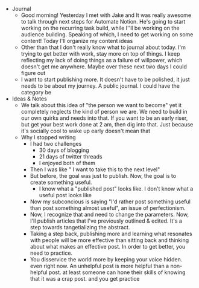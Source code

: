 - Journal
    - Good morning! Yesterday I met with Jake and It was really awesome to talk through next steps for Automate Notion. He's going to start working on the recurring task build, while I''ll be working on the audience building. Speaking of which, I need to get working on some content! Today I'll organize my content ideas
    - Other than that I don't really know what to journal about today. I'm trying to get better with work, stay more on top of things. I keep reflecting my lack of doing things as a failure of willpower, which doesn't get me anywhere. Maybe over these next two days I could figure out 
    - I want to start publishing more. It doesn't have to be polished, it just needs to be about my journey. A public journal. I could have the category be 
- Ideas & Notes
    - We talk about this idea of "the person we want to become" yet it completely neglects the kind of person we are. We need to build in our own quirks and needs into that. If you want to be an early riser, but get your best work done at 2 am, then dig into that. Just because it's socially cool to wake up early doesn't mean that 
    - Why I stopped writing
        - I had two challenges
            - 30 days of blogging
            - 21 days of twitter threads
            - I enjoyed both of them
        - Then I was like " I want to take this to the next level"
        - But before, the goal was just to publish. Now, the goal is to create something useful.
            - I know what a "published post" looks like. I don't know what a useful post looks like
        - Now my subconcious is saying "I'd rather post something useful than post something almost useful", an issue of perfectionism.
        - Now, I recognize that and need to change the parameters. Now, I'll publish articles that I've previously outlined & edited. It's a step towards tangetializing the abstract.
        - Taking a step back, publishing more and learning what resonates with people will be more effective than sitting back and thinking about what makes an effective post. In order to get better, you need to practice.
        - You disservice the world more by keeping your voice hidden. even right now. An unhelpful post is more helpful than a non-helpful post. at least someone can hone their skills of knowing that it was a crap post. and you get practice
